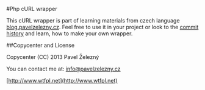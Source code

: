 #Php cURL wrapper

This cURL wrapper is part of learning materials from czech language [blog.pavelzelezny.cz](http://blog.pavelzelezny.cz/od_spagety_k_objektum_\(5\)_-_curl_wrapper.html).
Feel free to use it in your project or look to the [commit history](https://github.com/zeleznypa/curl/commits/master) and learn, how to make your own wrapper.

##Copycenter and License

Copycenter (CC) 2013 Pavel Železný

You can contact me at: [info@pavelzelezny.cz](mailto:info@pavelzelezny.cz)

[http://www.wtfpl.net](http://www.wtfpl.net)
